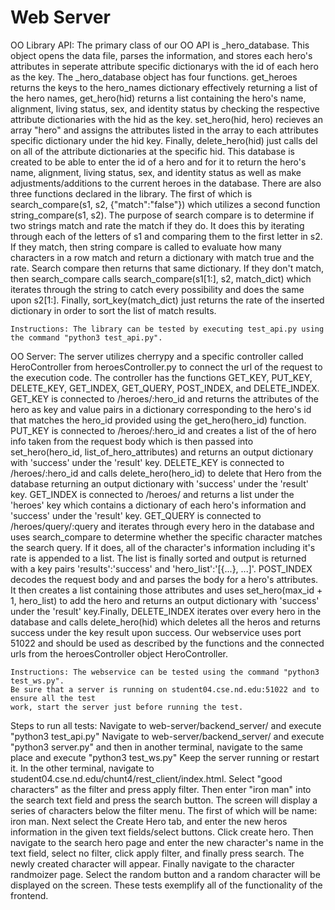 # Web Server

OO Library API:
    The primary class of our OO API is _hero_database. This object opens the data file, 
    parses the information, and stores each hero's attributes in seperate attribute specific
    dictionarys with the id of each hero as the key. The _hero_database object has
    four functions. get_heroes returns the keys to the hero_names dictionary effectively 
    returning a list of the hero names, get_hero(hid) returns a list containing the hero's
    name, alignment, living status, sex, and identity status by checking the respective
    attribute dictionaries with the hid as the key. set_hero(hid, hero) recieves an
    array "hero" and assigns the attributes listed in the array to each attributes specific
    dictionary under the hid key. Finally, delete_hero(hid) just calls del on all of the 
    attribute dictionaries at the specific hid. This database is created to be able to 
    enter the id of a hero and for it to return the hero's name, alignment, 
    living status, sex, and identity status as well as make adjustments/additions
    to the current heroes in the database. There are also three functions declared in the library. 
    The first of which is search_compare(s1, s2, {"match":"false"}) which utilizes a second     function string_compare(s1, s2). The purpose of search compare is to determine if two strings match and rate the match if they do. It does this by iterating through each of the letters of s1 and comparing them to the first letter in s2. If they match, then string compare is called to evaluate how many characters in a row match and return a dictionary with match true and the rate. Search compare then returns that same dictionary. If they don't match, then search_compare calls search_compare(s1[1:], s2, match_dict) which iterates through the string to catch every possibility and does the same upon s2[1:]. Finally, sort_key(match_dict) just returns the rate of the inserted dictionary in order to sort the list of match results.
    
    Instructions: The library can be tested by executing test_api.py using the command "python3 test_api.py". 
    
OO Server:
    The server utilizes cherrypy and a specific controller called HeroController 
    from heroesController.py to connect the url of the request to the execution
    code. The controller has the functions GET_KEY, PUT_KEY, DELETE_KEY, GET_INDEX, GET_QUERY,
    POST_INDEX, and DELETE_INDEX. GET_KEY is connected to /heroes/:hero_id and 
    returns the attributes of the hero as key and value pairs in a dictionary
    corresponding to the hero's id that matches the hero_id provided using 
    the get_hero(hero_id) function. PUT_KEY is connected to /heroes/:hero_id and 
    creates a list of the of hero info taken from the request body which is then passed
    into set_hero(hero_id, list_of_hero_attributes) and returns an output dictionary
    with 'success' under the 'result' key. DELETE_KEY is connected to /heroes/:hero_id
    and calls delete_hero(hero_id) to delete that Hero from the database returning an output dictionary
    with 'success' under the 'result' key. GET_INDEX is connected to /heroes/ and 
    returns a list under the 'heroes' key which contains a
    dictionary of each hero's information and 'success' under the 'result' key. 
    GET_QUERY is connected to /heroes/query/:query and iterates through every hero in the database
    and uses search_compare to determine whether the specific character matches the search query.
    If it does, all of the character's information including it's rate is appended to a list.
    The list is finally sorted and output is returned with a key pairs 'results':'success' and
    'hero_list':'[{...}, ...]'. POST_INDEX decodes the request body and
    and parses the body for a hero's attributes. It then creates a list containing those 
    attributes and uses set_hero(max_id + 1, hero_list) to add the hero and returns
    an output dictionary with 'success' under the 'result' key.Finally, DELETE_INDEX
    iterates over every hero in the database and calls delete_hero(hid) which deletes
    all the heros and returns success under the key result upon success. Our webservice
    uses port 51022 and should be used as described by the functions and the connected
    urls from the heroesController object HeroController.
    
    Instructions: The webservice can be tested using the command "python3 test_ws.py".
    Be sure that a server is running on student04.cse.nd.edu:51022 and to ensure all the test
    work, start the server just before running the test.

Steps to run all tests:
    Navigate to web-server/backend_server/ and execute "python3 test_api.py"
    Navigate to web-server/backend_server/ and execute "python3 server.py" and then in another
    terminal, navigate to the same place and execute "python3 test_ws.py"
    Keep the server running or restart it. In the other terminal, navigate to student04.cse.nd.edu/chunt4/rest_client/index.html. Select "good characters" as the filter and press apply filter. Then enter "iron man" into the search text field and press the search button. The screen will display a series of characters below the filter menu. The first of which will be name: iron man. Next select the Create Hero tab, and enter the new heros information in the given text fields/select buttons. Click create hero. Then navigate to the search hero page and enter the new character's name in the text field, select no filter, click apply filter, and finally press search. The newly created character will appear. Finally navigate to the character randmoizer page. Select the random button and a random character will be displayed on the screen. These tests exemplify all of the functionality of the frontend.